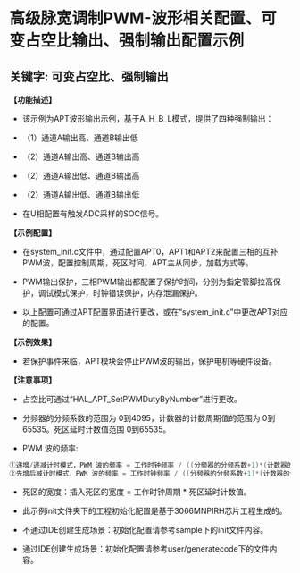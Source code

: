 # 高级脉宽调制PWM-波形相关配置、可变占空比输出、强制输出配置示例
## 关键字: 可变占空比、强制输出

**【功能描述】**
+ 该示例为APT波形输出示例，基于A_H_B_L模式，提供了四种强制输出：
+ （1）通道A输出高、通道B输出低
+ （2）通道A输出高、通道B输出高
+ （2）通道A输出低、通道B输出高
+ （2）通道A输出低、通道B输出低

+ 在U相配置有触发ADC采样的SOC信号。

**【示例配置】**
+ 在system_init.c文件中，通过配置APT0，APT1和APT2来配置三相的互补PWM波，配置控制周期，死区时间，APT主从同步，加载方式等。

+ PWM输出保护，三相PWM输出都配置了保护时间，分别为指定管脚拉高保护，调试模式保护，时钟错误保护，内存泄漏保护。

+ 以上配置可通过APT配置界面进行更改，或在“system_init.c”中更改APT对应的配置。

**【示例效果】**
+ 若保护事件来临，APT模块会停止PWM波的输出，保护电机等硬件设备。
 
**【注意事项】**
+ 占空比可通过“HAL_APT_SetPWMDutyByNumber”进行更改。

+ 分频器的分频系数的范围为 0到4095，计数器的计数周期值的范围为 0到65535。死区延时计数值范围 0到65535。

+ PWM 波的频率:
```c
①递增/递减计时模式，PWM 波的频率 = 工作时钟频率 / ((分频器的分频系数+1)*(计数器的计数周期值+1));
②先增后减计时模式，PWM 波的频率 = 工作时钟频率 / ((分频器的分频系数+1)*(计数器的计数周期值*2))。
```
+ 死区的宽度：插入死区的宽度 = 工作时钟周期 * 死区延时计数值。

+ 此示例init文件夹下的工程初始化配置是基于3066MNPIRH芯片工程生成的。
+ 不通过IDE创建生成场景：初始化配置请参考sample下的init文件内容。
+ 通过IDE创建生成场景：初始化配置请参考user/generatecode下的文件内容。